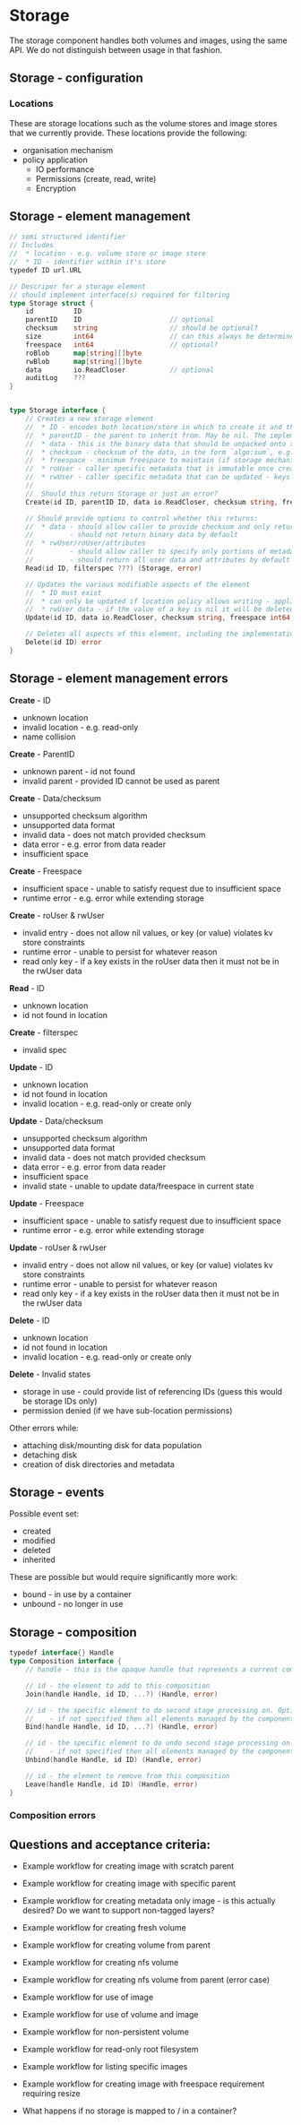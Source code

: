 # Storage

The storage component handles both volumes and images, using the same API. We do not distinguish between usage in that fashion.

## Storage - configuration

### Locations

These are storage locations such as the volume stores and image stores that we currently provide. These locations provide the following:
* organisation mechanism
* policy application
  * IO performance
  * Permissions (create, read, write)
  * Encryption


## Storage - element management

```go
// semi structured identifier
// Includes
//  * location - e.g. volume store or image store
//  * ID - identifier within it's store
typedef ID url.URL

// Descripor for a storage element
// should implement interface(s) required for filtering
type Storage struct {
    id          ID
    parentID    ID                      // optional
    checksum    string                  // should be optional?
    size        int64                   // can this always be determined? optional?
    freespace   int64                   // optional?
    roBlob      map[string][]byte
    rwBlob      map[string][]byte
    data        io.ReadCloser           // optional
    auditLog    ???
}


type Storage interface {
    // Creates a new storage element
    //  * ID - encodes both location/store in which to create it and the name by which it's addressed
    //  * parentID - the parent to inherit from. May be nil. The implementation will generate an error if the parent is not viable
    //  * data - this is the binary data that should be unpacked onto the storage. Must support tar, could support others (e.g. cpio)
    //  * checksum - checksum of the data, in the form `algo:sum`, e.g. `sha256:0x0000`.
    //  * freespace - minimum freespace to maintain (if storage mechanism bounds it) once data is unpacked. Kilobytes.
    //  * roUser - caller specific metadata that is immutable once created
    //  * rwUser - caller specific metadata that can be updated - keys must not exist in the roUser set
    //
    //  Should this return Storage or just an error?
    Create(id ID, parentID ID, data io.ReadCloser, checksum string, freespace int64, roUser map[string][]byte, rwUser map[string][]byte) (Storage, error)

    // Should provide options to control whether this returns:
    //  * data - should allow caller to provide checksum and only return if current checksum differs
    //         - should not return binary data by default
    //  * rwUser/roUser/attributes
    //         - should allow caller to specify only portions of metadata to return
    //         - should return all user data and attributes by default
    Read(id ID, filterspec ???) (Storage, error)

    // Updates the various modifiable aspects of the element
    //  * ID must exist
    //  * can only be updated if location policy allows writing - applies to data and rwUser data
    //  * rwUser data - if the value of a key is nil it will be deleted from the store
    Update(id ID, data io.ReadCloser, checksum string, freespace int64, rwUser map[string][]byte) error

    // Deletes all aspects of this element, including the implementation assocaited metadata and user ro/rw metadata
    Delete(id ID) error
}
```

## Storage - element management errors

**Create** - ID
 * unknown location
 * invalid location - e.g. read-only
 * name collision

**Create** - ParentID
 * unknown parent - id not found
 * invalid parent - provided ID cannot be used as parent

**Create** -  Data/checksum
 * unsupported checksum algorithm
 * unsupported data format
 * invalid data - does not match provided checksum
 * data error - e.g. error from data reader
 * insufficient space

**Create** - Freespace
 * insufficient space - unable to satisfy request due to insufficient space
 * runtime error - e.g. error while extending storage

**Create** - roUser & rwUser
 * invalid entry - does not allow nil values, or key (or value) violates kv store constraints
 * runtime error - unable to persist for whatever reason
 * read only key - if a key exists in the roUser data then it must not be in the rwUser data


**Read** - ID
 * unknown location
 * id not found in location

**Create** - filterspec
 * invalid spec



**Update** - ID
 * unknown location
 * id not found in location
 * invalid location - e.g. read-only or create only

**Update** - Data/checksum
 * unsupported checksum algorithm
 * unsupported data format
 * invalid data - does not match provided checksum
 * data error - e.g. error from data reader
 * insufficient space
 * invalid state - unable to update data/freespace in current state

**Update** - Freespace
 * insufficient space - unable to satisfy request due to insufficient space
 * runtime error - e.g. error while extending storage

**Update** - roUser & rwUser
 * invalid entry - does not allow nil values, or key (or value) violates kv store constraints
 * runtime error - unable to persist for whatever reason
 * read only key - if a key exists in the roUser data then it must not be in the rwUser data


**Delete** - ID
 * unknown location
 * id not found in location
 * invalid location - e.g. read-only or create only

**Delete** - Invalid states
 * storage in use - could provide list of referencing IDs (guess this would be storage IDs only)
 * permission denied (if we have sub-location permissions)


Other errors while:
 * attaching disk/mounting disk for data population
 * detaching disk
 * creation of disk directories and metadata


## Storage - events

Possible event set:
* created
* modified
* deleted
* inherited

These are possible but would require significantly more work:
* bound - in use by a container
* unbound - no longer in use


## Storage - composition

```go
typedef interface{} Handle
type Composition interface {
    // handle - this is the opaque handle that represents a current composition

    // id - the element to add to this composition
    Join(handle Handle, id ID, ...?) (Handle, error)

    // id - the specific element to do second stage processing on. Optional.
    //    - if not specified then all elements managed by the component will be processed
    Bind(handle Handle, id ID, ...?) (Handle, error)

    // id - the specific element to do undo second stage processing on. Optional.
    //    - if not specified then all elements managed by the component will be processed
    Unbind(handle Handle, id ID) (Handle, error)

    // id - the element to remove from this composition
    Leave(handle Handle, id ID) (Handle, error)
}
```

### Composition errors



## Questions and acceptance criteria:

* Example workflow for creating image with scratch parent
* Example workflow for creating image with specific parent
* Example workflow for creating metadata only image - is this actually desired? Do we want to support non-tagged layers?

* Example workflow for creating fresh volume
* Example workflow for creating volume from parent
* Example workflow for creating nfs volume
* Example workflow for creating nfs volume from parent (error case)

* Example workflow for use of image
* Example workflow for use of volume and image
* Example workflow for non-persistent volume
* Example workflow for read-only root filesystem

* Example workflow for listing specific images

* Example workflow for creating image with freespace requirement requiring resize

* What happens if no storage is mapped to / in a container?